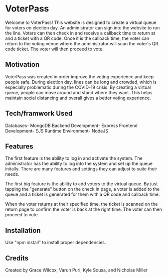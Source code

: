 # VoterPass
Welcome to VoterPass! This website is designed to create a virtual queue for voters on election day. An administrator can sign into the website to run the line. Voters can then check in and receive a callback time to return at and a ticket with a QR code. Once it is the callback time, the voter can return to the voting venue where the administrator will scan the voter's QR code ticket. The voter will then proceed to vote. 

## Motivation
VoterPass was created in order improve the voting experience and keep people safe. During election day, lines can be long and crowded, which is especially problematic during the COVID-19 crisis. By creating a virtual queue, people can move around and stand where they want. This helps maintain social distancing and overall gives a better voting experience.

## Tech/framwork Used
Databases- MongoDB
Backend Development- Express
Frontend Development- EJS
Runtime Environment- NodeJS

## Features
The first feature is the ability to log in and activate the system. The administrator has the ability to log into the system and set up the queue initally. There are many features and settings they can adjust to suite their needs.

The first big feature is the ability to add voters to the virtual queue. By just tapping the "generate" button on the check in page, a voter is added to the queue and a ticket is generated for them with a QR code and callback time.

When the voter returns at their specified time, the ticket is scanned on the return page to confirm the voter is back at the right time. The voter can then proceed to vote.

## Installation
Use "npm install" to install proper dependencies. 

## Credits
Created by Grace Wilcox, Varun Puri, Kyle Sousa, and Nicholas Miller

